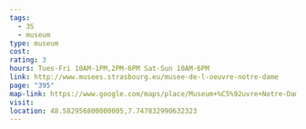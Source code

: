```yaml
---
tags:
  - 3S
  - museum
type: museum
cost: 
rating: 3
hours: Tues-Fri 10AM-1PM,2PM-6PM Sat-Sun 10AM-6PM
link: http://www.musees.strasbourg.eu/musee-de-l-oeuvre-notre-dame
page: "395"
map-link: https://www.google.com/maps/place/Museum+%C5%92uvre+Notre-Dame/@48.5808521,7.7465731,17z/data=!3m1!4b1!4m6!3m5!1s0x4796c85377026171:0x30972d060edd21e8!8m2!3d48.580977!4d7.751474!16s%2Fm%2F04zy452?entry=ttu&g_ep=EgoyMDI0MDkyNS4wIKXMDSoASAFQAw%3D%3D
visit: 
location: 48.582956800000005,7.747832990632323
---
```

